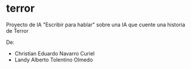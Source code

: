 # terror
Proyecto de IA "Escribir para hablar" sobre una IA que cuente una historia de Terror

De:
- Christian Eduardo Navarro Curiel
- Landy Alberto Tolentino Olmedo
